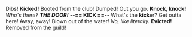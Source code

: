Dibs!
**Kicked!**
Booted from the club!
Dumped!
Out you go.
**Knock, knock!** _Who's there?_ **_THE DOOR!_**
**--== KICK ==--**
What's the **kick**er?
Get outta here!
Away, away!
Blown out of the water! _No, like literally._
**Evicted!**
Removed from the guild!